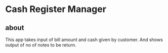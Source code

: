 # Cash Register Manager

## about
This app takes input of bill amount and cash given by customer. And shows output of no of notes to be return.
